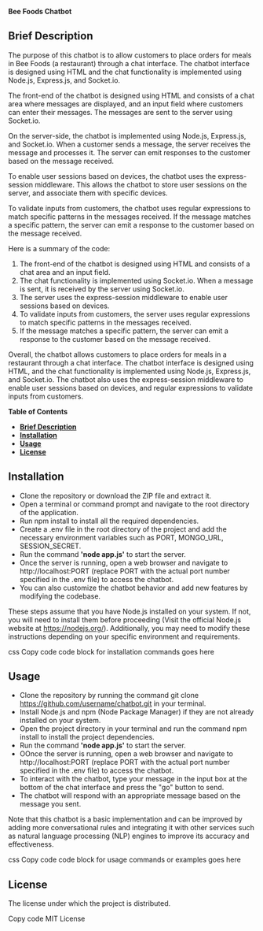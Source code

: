 **Bee Foods Chatbot**
## **Brief Description**
The purpose of this chatbot is to allow customers to place orders for meals in Bee Foods (a restaurant) through a chat interface. The chatbot interface is designed using HTML and the chat functionality is implemented using Node.js, Express.js, and Socket.io.

The front-end of the chatbot is designed using HTML and consists of a chat area where messages are displayed, and an input field where customers can enter their messages. The messages are sent to the server using Socket.io.

On the server-side, the chatbot is implemented using Node.js, Express.js, and Socket.io. When a customer sends a message, the server receives the message and processes it. The server can emit responses to the customer based on the message received.

To enable user sessions based on devices, the chatbot uses the express-session middleware. This allows the chatbot to store user sessions on the server, and associate them with specific devices.

To validate inputs from customers, the chatbot uses regular expressions to match specific patterns in the messages received. If the message matches a specific pattern, the server can emit a response to the customer based on the message received.

Here is a summary of the code:
1. The front-end of the chatbot is designed using HTML and consists of a chat area and an input field.
2. The chat functionality is implemented using Socket.io. When a message is sent, it is received by the server using Socket.io.
3. The server uses the express-session middleware to enable user sessions based on devices.
4. To validate inputs from customers, the server uses regular expressions to match specific patterns in the messages received.
5. If the message matches a specific pattern, the server can emit a response to the customer based on the message received.

Overall, the chatbot allows customers to place orders for meals in a restaurant through a chat interface. The chatbot interface is designed using HTML, and the chat functionality is implemented using Node.js, Express.js, and Socket.io. The chatbot also uses the express-session middleware to enable user sessions based on devices, and regular expressions to validate inputs from customers.

**Table of Contents**

- [**Brief Description**](#brief-description)
- [**Installation**](#installation)
- [**Usage**](#usage)
- [**License**](#license)

## **Installation**
- Clone the repository or download the ZIP file and extract it.
- Open a terminal or command prompt and navigate to the root directory of the application.
- Run npm install to install all the required dependencies.
- Create a .env file in the root directory of the project and add the necessary environment variables such as PORT, MONGO_URL, SESSION_SECRET.
- Run the command **'node app.js'** to start the server.
- Once the server is running, open a web browser and navigate to http://localhost:PORT (replace PORT with the actual port number specified in the .env file) to access the chatbot.
- You can also customize the chatbot behavior and add new features by modifying the codebase.

These steps assume that you have Node.js installed on your system. If not, you will need to install them before proceeding (Visit the official Node.js website at https://nodejs.org/). Additionally, you may need to modify these instructions depending on your specific environment and requirements.

css
Copy code
code block for installation commands goes here

## **Usage**
- Clone the repository by running the command git clone https://github.com/username/chatbot.git in your terminal.
- Install Node.js and npm (Node Package Manager) if they are not already installed on your system.
- Open the project directory in your terminal and run the command npm install to install the project dependencies.
- Run the command **'node app.js'** to start the server.
- OOnce the server is running, open a web browser and navigate to http://localhost:PORT (replace PORT with the actual port number specified in the .env file) to access the chatbot.
- To interact with the chatbot, type your message in the input box at the bottom of the chat interface and press the "go" button to send.
- The chatbot will respond with an appropriate message based on the message you sent.

Note that this chatbot is a basic implementation and can be improved by adding more conversational rules and integrating it with other services such as natural language processing (NLP) engines to improve its accuracy and effectiveness.

css
Copy code
code block for usage commands or examples goes here

## **License**
The license under which the project is distributed.

Copy code
MIT License